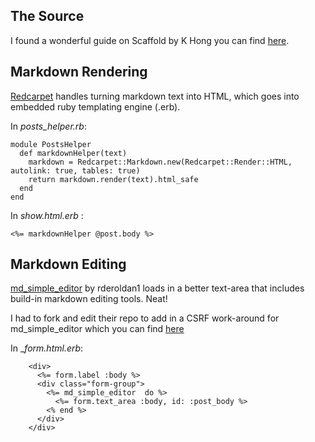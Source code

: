 ## The Source
I found a wonderful guide on Scaffold by K Hong you can find [here](http://www.bogotobogo.com/RubyOnRails/RubyOnRails_Blog_with_post_and_comment.php).

## Markdown Rendering
[Redcarpet](https://github.com/vmg/redcarpet) handles turning markdown text into HTML, which goes into embedded ruby templating engine (.erb).

In _posts_helper.rb_:

```
module PostsHelper
  def markdownHelper(text)
    markdown = Redcarpet::Markdown.new(Redcarpet::Render::HTML, autolink: true, tables: true)
    return markdown.render(text).html_safe
  end
end
```

In _show.html.erb_ :

```
<%= markdownHelper @post.body %>
```

## Markdown Editing
[md_simple_editor](https://github.com/rderoldan1/md_simple_editor) by rderoldan1 loads in a better text-area that includes build-in markdown editing tools. Neat! 

I had to fork and edit their repo to add in a CSRF work-around for md_simple_editor which you can find [here](https://github.com/mattlgroff/md_simple_editor)

In __form.html.erb_:

```
    <div>
      <%= form.label :body %>
      <div class="form-group">
        <%= md_simple_editor  do %>
          <%= form.text_area :body, id: :post_body %>
        <% end %>
      </div>
    </div>
```


